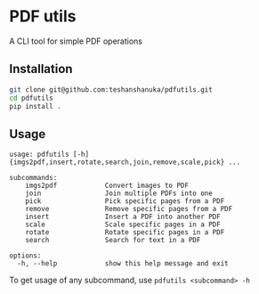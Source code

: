 # PDF utils

A CLI tool for simple PDF operations

## Installation

```sh
git clone git@github.com:teshanshanuka/pdfutils.git
cd pdfutils
pip install .
```

## Usage

```
usage: pdfutils [-h] {imgs2pdf,insert,rotate,search,join,remove,scale,pick} ...

subcommands:
    imgs2pdf            Convert images to PDF
    join                Join multiple PDFs into one
    pick                Pick specific pages from a PDF
    remove              Remove specific pages from a PDF
    insert              Insert a PDF into another PDF
    scale               Scale specific pages in a PDF
    rotate              Rotate specific pages in a PDF
    search              Search for text in a PDF

options:
  -h, --help            show this help message and exit
```

To get usage of any subcommand, use `pdfutils <subcommand> -h`
